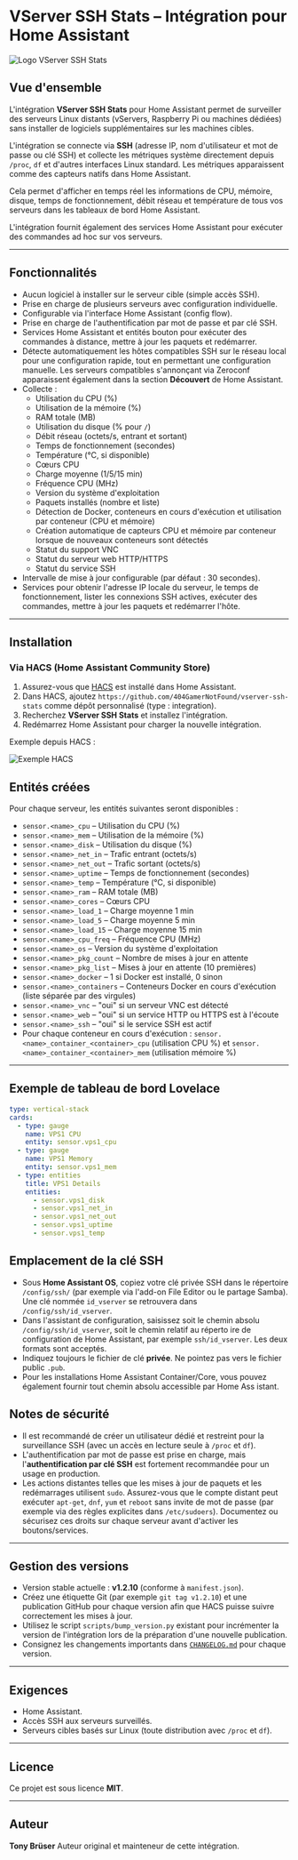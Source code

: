 # VServer SSH Stats – Intégration pour Home Assistant

![Logo VServer SSH Stats](images/logo/logo.png)

## Vue d'ensemble
L'intégration **VServer SSH Stats** pour Home Assistant permet de surveiller des serveurs Linux distants (vServers, Raspberry Pi ou machines dédiées) sans installer de logiciels supplémentaires sur les machines cibles.

L'intégration se connecte via **SSH** (adresse IP, nom d'utilisateur et mot de passe ou clé SSH) et collecte les métriques système directement depuis `/proc`, `df` et d'autres interfaces Linux standard. Les métriques apparaissent comme des capteurs natifs dans Home Assistant.

Cela permet d'afficher en temps réel les informations de CPU, mémoire, disque, temps de fonctionnement, débit réseau et température de tous vos serveurs dans les tableaux de bord Home Assistant.

L'intégration fournit également des services Home Assistant pour exécuter des commandes ad hoc sur vos serveurs.

---

## Fonctionnalités
- Aucun logiciel à installer sur le serveur cible (simple accès SSH).
- Prise en charge de plusieurs serveurs avec configuration individuelle.
- Configurable via l'interface Home Assistant (config flow).
- Prise en charge de l'authentification par mot de passe et par clé SSH.
- Services Home Assistant et entités bouton pour exécuter des commandes à distance, mettre à jour les paquets et redémarrer.
- Détecte automatiquement les hôtes compatibles SSH sur le réseau local pour une configuration rapide, tout en permettant une configuration manuelle. Les serveurs compatibles s'annonçant via Zeroconf apparaissent également dans la section **Découvert** de Home Assistant.
- Collecte :
  - Utilisation du CPU (%)
  - Utilisation de la mémoire (%)
  - RAM totale (MB)
  - Utilisation du disque (% pour `/`)
  - Débit réseau (octets/s, entrant et sortant)
  - Temps de fonctionnement (secondes)
  - Température (°C, si disponible)
  - Cœurs CPU
  - Charge moyenne (1/5/15 min)
  - Fréquence CPU (MHz)
  - Version du système d'exploitation
  - Paquets installés (nombre et liste)
  - Détection de Docker, conteneurs en cours d'exécution et utilisation par conteneur (CPU et mémoire)
  - Création automatique de capteurs CPU et mémoire par conteneur lorsque de nouveaux conteneurs sont détectés
  - Statut du support VNC
  - Statut du serveur web HTTP/HTTPS
  - Statut du service SSH
- Intervalle de mise à jour configurable (par défaut : 30 secondes).
- Services pour obtenir l'adresse IP locale du serveur, le temps de fonctionnement, lister les connexions SSH actives, exécuter des commandes, mettre à jour les paquets et redémarrer l'hôte.

---

## Installation

### Via HACS (Home Assistant Community Store)
1. Assurez-vous que [HACS](https://hacs.xyz) est installé dans Home Assistant.
2. Dans HACS, ajoutez `https://github.com/404GamerNotFound/vserver-ssh-stats` comme dépôt personnalisé (type : integration).
3. Recherchez **VServer SSH Stats** et installez l'intégration.
4. Redémarrez Home Assistant pour charger la nouvelle intégration.

Exemple depuis HACS :

![Exemple HACS](images/screenshots/Screenshot5.png)

## Entités créées

Pour chaque serveur, les entités suivantes seront disponibles :

- `sensor.<name>_cpu` – Utilisation du CPU (%)
- `sensor.<name>_mem` – Utilisation de la mémoire (%)
- `sensor.<name>_disk` – Utilisation du disque (%)
- `sensor.<name>_net_in` – Trafic entrant (octets/s)
- `sensor.<name>_net_out` – Trafic sortant (octets/s)
- `sensor.<name>_uptime` – Temps de fonctionnement (secondes)
- `sensor.<name>_temp` – Température (°C, si disponible)
- `sensor.<name>_ram` – RAM totale (MB)
- `sensor.<name>_cores` – Cœurs CPU
- `sensor.<name>_load_1` – Charge moyenne 1 min
- `sensor.<name>_load_5` – Charge moyenne 5 min
- `sensor.<name>_load_15` – Charge moyenne 15 min
- `sensor.<name>_cpu_freq` – Fréquence CPU (MHz)
- `sensor.<name>_os` – Version du système d'exploitation
- `sensor.<name>_pkg_count` – Nombre de mises à jour en attente
- `sensor.<name>_pkg_list` – Mises à jour en attente (10 premières)
- `sensor.<name>_docker` – 1 si Docker est installé, 0 sinon
- `sensor.<name>_containers` – Conteneurs Docker en cours d'exécution (liste séparée par des virgules)
- `sensor.<name>_vnc` – "oui" si un serveur VNC est détecté
- `sensor.<name>_web` – "oui" si un service HTTP ou HTTPS est à l'écoute
- `sensor.<name>_ssh` – "oui" si le service SSH est actif
- Pour chaque conteneur en cours d'exécution : `sensor.<name>_container_<container>_cpu` (utilisation CPU %) et `sensor.<name>_container_<container>_mem` (utilisation mémoire %)

---

## Exemple de tableau de bord Lovelace

```yaml
type: vertical-stack
cards:
  - type: gauge
    name: VPS1 CPU
    entity: sensor.vps1_cpu
  - type: gauge
    name: VPS1 Memory
    entity: sensor.vps1_mem
  - type: entities
    title: VPS1 Details
    entities:
      - sensor.vps1_disk
      - sensor.vps1_net_in
      - sensor.vps1_net_out
      - sensor.vps1_uptime
      - sensor.vps1_temp
```

## Emplacement de la clé SSH

- Sous **Home Assistant OS**, copiez votre clé privée SSH dans le répertoire `/config/ssh/` (par exemple via l'add-on File Editor
  ou le partage Samba). Une clé nommée `id_vserver` se retrouvera dans `/config/ssh/id_vserver`.
- Dans l'assistant de configuration, saisissez soit le chemin absolu `/config/ssh/id_vserver`, soit le chemin relatif au réperto
  ire de configuration de Home Assistant, par exemple `ssh/id_vserver`. Les deux formats sont acceptés.
- Indiquez toujours le fichier de clé **privée**. Ne pointez pas vers le fichier public `.pub`.
- Pour les installations Home Assistant Container/Core, vous pouvez également fournir tout chemin absolu accessible par Home Ass
  istant.

## Notes de sécurité
- Il est recommandé de créer un utilisateur dédié et restreint pour la surveillance SSH (avec un accès en lecture seule à `/proc` et `df`).
- L'authentification par mot de passe est prise en charge, mais l'**authentification par clé SSH** est fortement recommandée pour un usage en production.
- Les actions distantes telles que les mises à jour de paquets et les redémarrages utilisent `sudo`. Assurez-vous que le compte distant peut exécuter `apt-get`, `dnf`, `yum` et `reboot` sans invite de mot de passe (par exemple via des règles explicites dans `/etc/sudoers`). Documentez ou sécurisez ces droits sur chaque serveur avant d'activer les boutons/services.

---

## Gestion des versions
- Version stable actuelle : **v1.2.10** (conforme à `manifest.json`).
- Créez une étiquette Git (par exemple `git tag v1.2.10`) et une publication GitHub pour chaque version afin que HACS puisse suivre correctement les mises à jour.
- Utilisez le script `scripts/bump_version.py` existant pour incrémenter la version de l'intégration lors de la préparation d'une nouvelle publication.
- Consignez les changements importants dans [`CHANGELOG.md`](CHANGELOG.md) pour chaque version.

---

## Exigences
- Home Assistant.
- Accès SSH aux serveurs surveillés.
- Serveurs cibles basés sur Linux (toute distribution avec `/proc` et `df`).

---

## Licence
Ce projet est sous licence **MIT**.

---

## Auteur
**Tony Brüser**
Auteur original et mainteneur de cette intégration.
